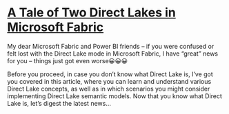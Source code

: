 # **[A Tale of Two Direct Lakes in Microsoft Fabric](https://data-mozart.com/a-tale-of-two-direct-lakes-in-microsoft-fabric/)**

My dear Microsoft Fabric and Power BI friends – if you were confused or felt lost with the Direct Lake mode in Microsoft Fabric, I have “great” news for you – things just got even worse😀😀😀

Before you proceed, in case you don’t know what Direct Lake is, I’ve got you covered in this article, where you can learn and understand various Direct Lake concepts, as well as in which scenarios you might consider implementing Direct Lake semantic models. Now that you know what Direct Lake is, let’s digest the latest news…
